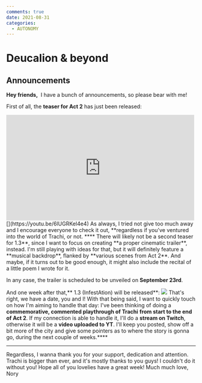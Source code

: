 ```yaml
---
comments: true
date: 2021-08-31
categories:
  - AUTONOMY
---
```


# Deucalion & beyond

## Announcements
**Hey friends,** 
I have a bunch of announcements, so please bear with me!

First of all, the **teaser for Act 2** has just been released:
<iframe src="https://www.youtube.com/embed/6lUGRKel4e4" width="500" height="281" frameborder="0" allowfullscreen></iframe>
[](https://youtu.be/6lUGRKel4e4)
 As always, I tried not give too much away and I encourage everyone to check it out, **regardless if you've ventured into the world of Trachi, or not. 
****
There will likely not be a second teaser for 1.3**, since I want to focus on creating **a proper cinematic trailer**, instead. 
I'm still playing with ideas for that, but it will definitely feature a **musical backdrop**, flanked by **various scenes from Act 2**. 
And maybe, if it turns out to be good enough, it might also include the recital of a little poem I wrote for it.
 
In any case, the trailer is scheduled to be unveiled on **September 23rd**. 

And one week after that,** 1.3 (InfestAtion) will be released**:
**![](https://img.itch.zone/aW1nLzY4ODEzNzEucG5n/original/2cuRo3.png)**
That's right, we have a date, you and I!
With that being said, I want to quickly touch on how I'm aiming to handle that day: 
I've been thinking of doing a **commemorative, commented playthrough of Trachi** **from start to the end of Act 2**. 
If my connection is able to handle it, I'll do a **stream on Twitch**, otherwise it will be a **video uploaded to YT**.
I'll keep you posted, show off a bit more of the city and give some pointers as to where the story is gonna go, during the next couple of weeks.****
****
Regardless, I wanna thank you for your support, dedication and attention.
Trachi is bigger than ever, and it's mostly thanks to you guys!
I couldn't do it without you!
Hope all of you lovelies have a great week!
Much much love,
 Nory

